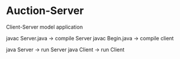 # Auction-Server

Client-Server model application

javac Server.java -> compile Server
javac Begin.java -> compile client

java Server -> run Server
java Client -> run Client
